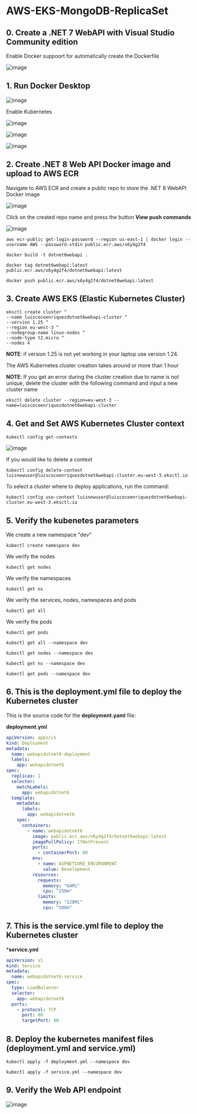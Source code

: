 # AWS-EKS-MongoDB-ReplicaSet

## 0. Create a .NET 7 WebAPI with Visual Studio Community edition

Enable Docker suppoort for automatically create the Dockerfile

![image](https://github.com/luiscoco/AWS-EKS-MongoDB-ReplicaSet/assets/32194879/7328b368-f3b9-437b-8da0-8c0a2ca40262)

## 1. Run Docker Desktop

![image](https://github.com/luiscoco/AWS-EKS-MongoDB-ReplicaSet/assets/32194879/155a6ddb-7518-4ba0-9229-7e7aed13d738)

Enable Kubernetes 

![image](https://github.com/luiscoco/AWS-EKS-MongoDB-ReplicaSet/assets/32194879/658b6e28-aa7d-4ab7-a411-216b36ed5029)

![image](https://github.com/luiscoco/AWS-EKS-MongoDB-ReplicaSet/assets/32194879/ffd24cd6-be21-4086-abcd-e4cb50be949a)

![image](https://github.com/luiscoco/AWS-EKS-MongoDB-ReplicaSet/assets/32194879/f3569470-60e1-4abb-8268-27a5ebcad178)

## 2. Create .NET 8 Web API Docker image and upload to AWS ECR

Navigate to AWS ECR and create a public repo to store the .NET 8 WebAPI Docker image

![image](https://github.com/luiscoco/AWS-EKS-MongoDB-ReplicaSet/assets/32194879/a20da4ec-348e-4397-ba7b-660f4a6051e8)

Click on the created repo name and press the button **View push commands**

![image](https://github.com/luiscoco/AWS-EKS-MongoDB-ReplicaSet/assets/32194879/f56bca67-f0d1-42e3-ab44-823e5ec910c2)

```
aws ecr-public get-login-password --region us-east-1 | docker login --username AWS --password-stdin public.ecr.aws/x6y4g2f4
```

```
docker build -t dotnet6webapi .
```

```
docker tag dotnet6webapi:latest public.ecr.aws/x6y4g2f4/dotnet6webapi:latest
```

```
docker push public.ecr.aws/x6y4g2f4/dotnet6webapi:latest
```

## 3. Create AWS EKS (Elastic Kubernetes Cluster)

```
eksctl create cluster ^
--name luiscocoenriquezdotnet6webapi-cluster ^
--version 1.25 ^
--region eu-west-3 ^
--nodegroup-name linux-nodes ^
--node-type t2.micro ^
--nodes 4
```

**NOTE**: if version 1.25 is not yet working in your laptop use version 1.24.

The AWS Kubernetes cluster creation takes around or more than 1 hour

**NOTE**: If you get an error during the cluster creation due to name is not unique, delete the cluster with the following command and input a new cluster name 

```
eksctl delete cluster --region=eu-west-3 --name=luiscocoenriquezdotnet6webapi-cluster
```

## 4. Get and Set AWS Kubernetes Cluster context

```
kubectl config get-contexts
```

![image](https://github.com/luiscoco/AWS-EKS-MongoDB-ReplicaSet/assets/32194879/116a82ec-621d-47bc-84c0-0a2959001f64)

If you would like to delete a context 

```
kubectl config delete-context luisnewuser@luiscocoenriquezdotnet6webapi-cluster.eu-west-3.eksctl.io
```

To select a cluster where to deploy applications, run the command:

```
kubectl config use-context luisnewuser@luiscocoenriquezdotnet6webapi-cluster.eu-west-3.eksctl.io
```

## 5. Verify the kubenetes parameters

We create a new namespace "dev"

```
kubectl create namespace dev
```

We verify the nodes

```
kubectl get nodes
```

We verify the namespaces

```
kubectl get ns
```

We verify the services, nodes, namespaces and pods

```
kubectl get all
```

We verify the pods

```
kubectl get pods
```

```
kubectl get all --namespace dev
```

```
kubectl get nodes --namespace dev
```

```
kubectl get ns --namespace dev
```

```
kubectl get pods --namespace dev
```

## 6.  This is the deployment.yml file to deploy the Kubernetes cluster

This is the source code for the **deployment.yaml** file:

**deployment.yml**

```yaml
apiVersion: apps/v1
kind: Deployment
metadata:
  name: webapidotnet6-deployment
  labels:
    app: webapidotnet6
spec:
  replicas: 1
  selector:
    matchLabels:
      app: webapidotnet6
  template:
    metadata:
      labels:
        app: webapidotnet6
    spec:
      containers:
        - name: webapidotnet6
          image: public.ecr.aws/x6y4g2f4/dotnet6webapi:latest
          imagePullPolicy: IfNotPresent
          ports:
            - containerPort: 80
          env:
            - name: ASPNETCORE_ENVIRONMENT
              value: Development
          resources:
            requests:
              memory: "64Mi"
              cpu: "250m"
            limits:
              memory: "128Mi"
              cpu: "500m"
```

## 7. This is the service.yml file to deploy the Kubernetes cluster

***service.yml**

```yaml
apiVersion: v1
kind: Service
metadata:
  name: webapidotnet6-service
spec:
  type: LoadBalancer
  selector:
    app: webapidotnet6
  ports:
    - protocol: TCP
      port: 80
      targetPort: 80
```

## 8. Deploy the kubernetes manifest files (deployment.yml and service.yml)

```
kubectl apply -f deployment.yml --namespace dev
```

```
kubectl apply -f service.yml --namespace dev
```

## 9. Verify the Web API endpoint

![image](https://github.com/luiscoco/AWS-EKS-MongoDB-ReplicaSet/assets/32194879/9fb5251c-87d6-416d-be98-049788ec61ef)

